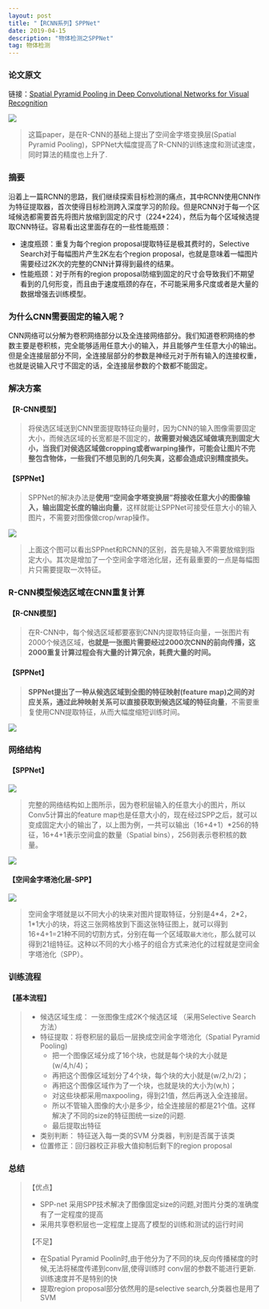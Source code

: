 ```yaml
---
layout: post
title: "【RCNN系列】SPPNet"
date: 2019-04-15
description: "物体检测之SPPNet"
tag: 物体检测
---
```


### 论文原文

链接：[Spatial Pyramid Pooling in Deep Convolutional Networks for Visual Recognition](https://arxiv.org/pdf/1406.4729.pdf)

![](https://eveseven.oss-cn-shanghai.aliyuncs.com/20190413162003.png)

> 这篇paper，是在R-CNN的基础上提出了空间金字塔变换层(Spatial Pyramid Pooling)，SPPNet大幅度提高了R-CNN的训练速度和测试速度，同时算法的精度也上升了.

### 摘要

沿着上一篇RCNN的思路，我们继续探索目标检测的痛点，其中RCNN使用CNN作为特征提取器，首次使得目标检测跨入深度学习的阶段。但是RCNN对于每一个区域候选都需要首先将图片放缩到固定的尺寸（224*224），然后为每个区域候选提取CNN特征。容易看出这里面存在的一些性能瓶颈：

- 速度瓶颈：重复为每个region proposal提取特征是极其费时的，Selective Search对于每幅图片产生2K左右个region proposal，也就是意味着一幅图片需要经过2K次的完整的CNN计算得到最终的结果。
- 性能瓶颈：对于所有的region proposal防缩到固定的尺寸会导致我们不期望看到的几何形变，而且由于速度瓶颈的存在，不可能采用多尺度或者是大量的数据增强去训练模型。

### 为什么CNN需要固定的输入呢？

CNN网络可以分解为卷积网络部分以及全连接网络部分。我们知道卷积网络的参数主要是卷积核，完全能够适用任意大小的输入，并且能够产生任意大小的输出。但是全连接层部分不同，全连接层部分的参数是神经元对于所有输入的连接权重，也就是说输入尺寸不固定的话，全连接层参数的个数都不能固定。

### 解决方案

#### 【R-CNN模型】

> 将侯选区域送到CNN里面提取特征向量时，因为CNN的输入图像需要固定大小，而候选区域的长宽都是不固定的，**故需要对候选区域做填充到固定大小，当我们对侯选区域做cropping或者warping操作，可能会让图片不完整包含物体，一些我们不想见到的几何失真，这都会造成识别精度损失。**

#### 【SPPNet】

> SPPNet的解决办法是**使用“空间金字塔变换层”将接收任意大小的图像输入，输出固定长度的输出向量**，这样就能让SPPNet可接受任意大小的输入图片，不需要对图像做crop/wrap操作。

![](https://eveseven.oss-cn-shanghai.aliyuncs.com/20190412193027.png)

> 上面这个图可以看出SPPnet和RCNN的区别，首先是输入不需要放缩到指定大小。其次是增加了一个空间金字塔池化层，还有最重要的一点是每幅图片只需要提取一次特征。

### R-CNN模型候选区域在CNN重复计算

#### 【R-CNN模型】

> 在R-CNN中，每个候选区域都要塞到CNN内提取特征向量，一张图片有2000个候选区域，**也就是一张图片需要经过2000次CNN的前向传播，这2000重复计算过程会有大量的计算冗余，耗费大量的时间。**

#### 【SPPNet】

> **SPPNet提出了一种从候选区域到全图的特征映射(feature map)之间的对应关系，通过此种映射关系可以直接获取到候选区域的特征向量**，不需要重复使用CNN提取特征，从而大幅度缩短训练时间。

![](https://eveseven.oss-cn-shanghai.aliyuncs.com/20190412200946.png)

### 网络结构

#### 【SPPNet】

![](https://eveseven.oss-cn-shanghai.aliyuncs.com/20190412191807.png)

> 完整的网络结构如上图所示，因为卷积层输入的任意大小的图片，所以Conv5计算出的feature map也是任意大小的，现在经过SPP之后，就可以变成固定大小的输出了，以上图为例，一共可以输出（16+4+1）*256的特征，16+4+1表示空间盒的数量（Spatial bins），256则表示卷积核的数量。

![](https://eveseven.oss-cn-shanghai.aliyuncs.com/20190412201553.png)

#### 【空间金字塔池化层-SPP】

![](https://eveseven.oss-cn-shanghai.aliyuncs.com/20190412200232.png)

> 空间金字塔就是以不同大小的块来对图片提取特征，分别是4\*4，2\*2，1\*1大小的块，将这三张网格放到下面这张特征图上，就可以得到16+4+1=21种不同的切割方式，分别在每一个区域取`最大池化`，那么就可以得到21组特征。这种以不同的大小格子的组合方式来池化的过程就是空间金字塔池化（SPP）。 

### 训练流程

#### 【基本流程】

> - 候选区域生成： 一张图像生成2K个候选区域 （采用Selective Search 方法）
> - 特征提取：将卷积层的最后一层换成空间金字塔池化（Spatial Pyramid Pooling)
>   - 把一个图像区域分成了16个块，也就是每个块的大小就是(w/4,h/4)；
>   - 再把这个图像区域划分了4个块，每个块的大小就是(w/2,h/2)；
>   - 再把这个图像区域作为了一个块，也就是块的大小为(w,h)；
>   - 对这些块都采用maxpooling，得到21值，然后再送入全连接层。
>   - 所以不管输入图像的大小是多少，给全连接层的都是21个值。这样解决了不同的size的特征图统一size的问题. 
>   - 最后提取出特征
> - 类别判断： 特征送入每一类的SVM 分类器，判别是否属于该类 
> - 位置修正：回归器校正非极大值抑制后剩下的region proposal 

### 总结

> 【优点】
>
> - SPP-net 采用SPP技术解决了图像固定size的问题,对图片分类的准确度有了一定程度的提高
> - 采用共享卷积层也一定程度上提高了模型的训练和测试的运行时间
>
> 【不足】
>
> - 在Spatial Pyramid Poolin时,由于他分为了不同的块,反向传播梯度的时候,无法将梯度传递到conv层,使得训练时 conv层的参数不能进行更新.训练速度并不是特别的快
> - 提取region proposal部分依然用的是selective search,分类器也是用了SVM